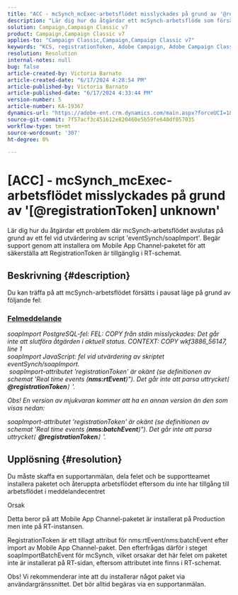 ```yaml
---
title: "ACC - mcSynch_mcExec-arbetsflödet misslyckades på grund av '@registrationToken unknown'"
description: "Lär dig hur du åtgärdar ett mcSynch-arbetsflöde som försätts i pausat läge på grund av ett fel vid utvärdering av skriptet 'eventSynch/soapImport'."
solution: Campaign,Campaign Classic v7
product: Campaign,Campaign Classic v7
applies-to: "Campaign Classic,Campaign,Campaign Classic v7"
keywords: "KCS, registrationToken, Adobe Campaign, Adobe Campaign Classic, ACC, mcSynch_mcExec-arbetsflöde misslyckas, felsökning"
resolution: Resolution
internal-notes: null
bug: false
article-created-by: Victoria Barnato
article-created-date: "6/17/2024 4:28:54 PM"
article-published-by: Victoria Barnato
article-published-date: "6/17/2024 4:33:44 PM"
version-number: 5
article-number: KA-19367
dynamics-url: "https://adobe-ent.crm.dynamics.com/main.aspx?forceUCI=1&pagetype=entityrecord&etn=knowledgearticle&id=5a6593ab-c62c-ef11-840a-6045bd026b83"
source-git-commit: 7f57acf3c451612e820460e5b59fe640df057035
workflow-type: tm+mt
source-wordcount: '307'
ht-degree: 0%

---
```


# [ACC] - mcSynch_mcExec-arbetsflödet misslyckades på grund av &#39;[@registrationToken] unknown&#39;


Lär dig hur du åtgärdar ett problem där mcSynch-arbetsflödet avslutas på grund av ett fel vid utvärdering av script &#39;eventSynch/soapImport&#39;. Begär support genom att installera om Mobile App Channel-paketet för att säkerställa att RegistrationToken är tillgänglig i RT-schemat.

## Beskrivning {#description}


Du kan träffa på att mcSynch-arbetsflödet försätts i pausat läge på grund av följande fel:



### <u>Felmeddelande</u>

*soapImport PostgreSQL-fel: FEL: COPY från stdin misslyckades: Det går inte att slutföra åtgärden i aktuell status. CONTEXT: COPY wkf3886_56147, line 1
<br>soapImport JavaScript: fel vid utvärdering av skriptet eventSynch/soapImport.
<br> soapImport-attributet &#39;registrationToken&#39; är okänt (se definitionen av schemat &#39;Real time events (<b>nms:rtEvent</b>)&quot;). Det går inte att parsa uttrycket`[` <b>@registrationToken</b>`]` &#39;.*

*Obs! En version av mjukvaran kommer att ha en annan version än den som visas nedan:*

*soapImport-attributet &#39;registrationToken&#39; är okänt (se definitionen av schemat &#39;Real time events (<b>nms:batchEvent</b>)&quot;). Det går inte att parsa uttrycket`[` <b>@registrationToken</b>`]` &#39;.*


## Upplösning {#resolution}


Du måste skaffa en supportanmälan, dela felet och be supportteamet installera paketet och återuppta arbetsflödet eftersom du inte har tillgång till arbetsflödet i meddelandecentret



Orsak

Detta beror på att Mobile App Channel-paketet är installerat på Production men inte på RT-instansen.

RegistrationToken är ett tillagt attribut för nms:rtEvent/nms:batchEvent efter import av Mobile App Channel-paket. Den efterfrågas därför i steget soapImportBatchEvent för mcSynch, vilket orsakar det här felet om paketet inte är installerat på RT-sidan, eftersom attributet inte finns i RT-schemat.



Obs! Vi rekommenderar inte att du installerar något paket via användargränssnittet. Det bör alltid begäras via en supportanmälan.
